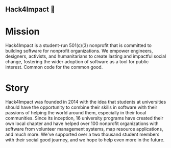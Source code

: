 ## Hack4Impact 👋

# Mission
Hack4Impact is a student-run 501(c)(3) nonprofit that is committed to building software for nonprofit organizations. We empower engineers, designers, activists, and humanitarians to create lasting and impactful social change, fostering the wider adoption of software as a tool for public interest. Common code for the common good.

# Story
Hack4Impact was founded in 2014 with the idea that students at universities should have the opportunity to combine their skills in software with their passions of helping the world around them, especially in their local communities. Since its inception, 16 university programs have created their own local chapter and have helped over 100 nonprofit organizations with software from volunteer management systems, map resource applications, and much more. We've supported over a two thousand student members with their social good journey, and we hope to help even more in the future.

<!--

**Here are some ideas to get you started:**

🙋‍♀️ A short introduction - what is your organization all about?
🌈 Contribution guidelines - how can the community get involved?
👩‍💻 Useful resources - where can the community find your docs? Is there anything else the community should know?
🍿 Fun facts - what does your team eat for breakfast?
🧙 Remember, you can do mighty things with the power of [Markdown](https://docs.github.com/github/writing-on-github/getting-started-with-writing-and-formatting-on-github/basic-writing-and-formatting-syntax)
-->
